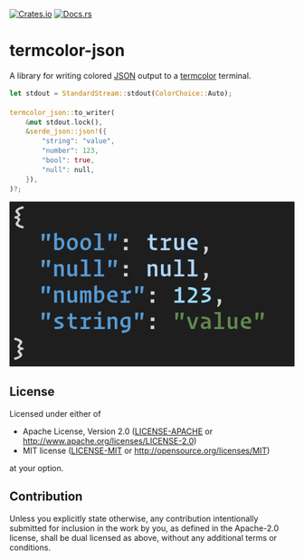 [![Crates.io][ci]][cl] [![Docs.rs][di]][dl]

[ci]: https://img.shields.io/crates/v/termcolor-json.svg
[cl]: https://crates.io/crates/termcolor-json/

[di]: https://docs.rs/termcolor-json/badge.svg
[dl]: https://docs.rs/termcolor-json/

# termcolor-json

A library for writing colored [JSON](https://crates.io/crates/serde_json) output to a [termcolor](https://crates.io/crates/termcolor) terminal.

```rust
let stdout = StandardStream::stdout(ColorChoice::Auto);

termcolor_json::to_writer(
    &mut stdout.lock(),
    &serde_json::json!({
        "string": "value",
        "number": 123,
        "bool": true,
        "null": null,
    }),
)?;
```

![Sample image](img/sample.png)

## License

Licensed under either of

 * Apache License, Version 2.0
   ([LICENSE-APACHE](LICENSE-APACHE) or http://www.apache.org/licenses/LICENSE-2.0)
 * MIT license
   ([LICENSE-MIT](LICENSE-MIT) or http://opensource.org/licenses/MIT)

at your option.

## Contribution

Unless you explicitly state otherwise, any contribution intentionally submitted
for inclusion in the work by you, as defined in the Apache-2.0 license, shall be
dual licensed as above, without any additional terms or conditions.
